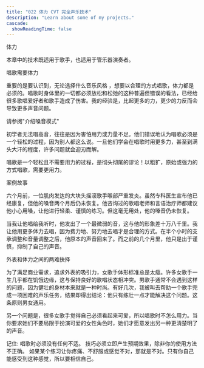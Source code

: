 ```yaml
---
title: "022 体力 CVT 完全声乐技术"
description: "Learn about some of my projects."
cascade:
  showReadingTime: false
---
```

体力

本章中的技术既适用于歌手，也适用于管乐器演奏者。

唱歌需要体力

重要的是要认识到，无论选择什么音乐风格 ，想要以合理的方式唱歌，体力都是必须的。唱歌时身体里的一切都必须放松和松弛的这种普遍但错误的看法，已经给很多歌唱爱好者和歌手造成了伤害。我的经验是，比起更多的力，更少的力反而会导致更多声音问题。


请参阅"介绍嗓音模式"


初学者无法唱高音，往往是因为害怕用力或力量不足。他们错误地认为唱歌必须是一个轻松的过程，因为别人都这么说。一旦他们学会在唱歌时用更多力，甚至到满头大汗的程度，许多问题就会迎刃而解。

唱歌是一个轻松且不需要用力的过程，是彻头彻尾的谬论！以粗犷，原始或强力的方式唱歌，需要更用力。

案例故事

六个月前，一位肌肉发达的大块头摇滚歌手喉部严重发炎。虽然专科医生宣布他已经康复，但他的嗓音两个月后仍未恢复。他咨询过的歌唱老师和言语治疗师都建议他小心用嗓，让他进行轻柔、谨慎的练习。但这毫无用处，他的嗓音仍未恢复。

当我让他唱给我听时，他发出了一个最微弱的音，这与他的形象差十万八千里。我让他用更多体力去唱，因为费力地、努力地去唱才是合理的方式。在半个小时的支承调整和音量调整之后，他原本的声音回来了。而之前的几个月里，他只是出于谨慎，抑制了自己的声音。

外表和体力之间的两难抉择

为了满足商业需求，追求外表的吸引力，女歌手体形标准总是太瘦。许多女歌手一生几乎都在饥饿边缘，这与保持良好的歌唱状态相冲突。男歌手通常不会遇到这样的问题，因为健壮的身材本来就是一种时尚。有好几次，我被叫去帮助一个歌手完成一项困难的声乐任务，结果却得出结论：他只有练壮一点才能解决这个问题。这条原则男女通用。

另一个问题是，很多女歌手觉得自己必须看起来可爱，所以唱歌时不怎么用力。当你要求她们不要局限于扮演可爱的女性角色时，她们才愿意发出另一种更清楚明了的声音。

记住:
唱歌时必须没有任何不适。
技巧必须立即产生预期效果，除非你的使用方法不正确。
如果某个练习让你疼痛、不舒服或感觉不对，那就是不对。只有你自己能感受到这种感觉，所以要相信自己。